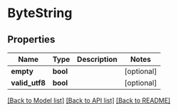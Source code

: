 # ByteString

## Properties
Name | Type | Description | Notes
------------ | ------------- | ------------- | -------------
**empty** | **bool** |  | [optional] 
**valid_utf8** | **bool** |  | [optional] 

[[Back to Model list]](../README.md#documentation-for-models) [[Back to API list]](../README.md#documentation-for-api-endpoints) [[Back to README]](../README.md)


